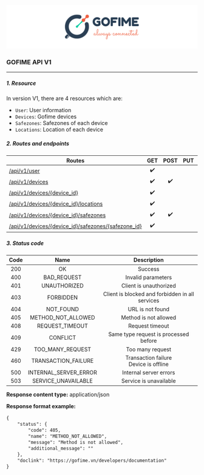

<p align="center">
  <img src="../materials/img/Gofime%20API%20header.png" alt=""/>
</p>

### GOFIME API V1

------

##### 1. Resource

In version V1, there are 4 resources which are:

- `User`: User information
- `Devices`: Gofime devices 
- `Safezones`: Safezones of each device
- `Locations`: Location of each device

##### 2. Routes and endpoints

| Routes                                                       |        GET         |        POST        | PUT  |       DELETE       |       PATCH        |
| ------------------------------------------------------------ | :----------------: | :----------------: | :--: | :----------------: | :----------------: |
| [/api/v1/user](user.md)                                      | :heavy_check_mark: |                    |      |                    | :heavy_check_mark: |
| [/api/v1/devices](devices.md)                                | :heavy_check_mark: | :heavy_check_mark: |      |                    |                    |
| [/api/v1/devices/{device_id}](device.md)                     | :heavy_check_mark: |                    |      | :heavy_check_mark: | :heavy_check_mark: |
| [/api/v1/devices/{device_id}/locations](locations.md)        | :heavy_check_mark: |                    |      |                    |                    |
| [/api/v1/devices/{device_id}/safezones](safezones.md)        | :heavy_check_mark: | :heavy_check_mark: |      |                    |                    |
| [/api/v1/devices/{device_id}/safezones/{safezone_id}](safezone.md) | :heavy_check_mark: |                    |      | :heavy_check_mark: | :heavy_check_mark: |



##### 3. Status code

| Code |        Name         |                   Description                   |
| :--: | :-----------------: | :---------------------------------------------: |
| 200  |         OK          |                     Success                     |
| 400  |     BAD_REQUEST     |               Invalid parameters                |
| 401  |    UNAUTHORIZED     |             Client is unauthorized              |
| 403  |      FORBIDDEN      | Client is blocked and forbidden in all services |
| 404  |      NOT_FOUND      |                URL is not found                 |
| 405  | METHOD_NOT_ALLOWED  |              Method is not allowed              |
| 408  |   REQUEST_TIMEOUT   |                 Request timeout                 |
| 409  |      CONFLICT       |      Same type request is processed before      |
| 429  |  TOO_MANY_REQUEST   |                Too many request                 |
| 460  | TRANSACTION_FAILURE |    Transaction failure<br>Device is offline     |
| 500  | INTERNAL_SERVER_ERROR |             Internal server errors              |
| 503  | SERVICE_UNAVAILABLE |             Service is unavailable              |

**Response content type:** application/json

**Response format example:**

```
{
	"status": {
		"code": 405,
		"name": "METHOD_NOT_ALLOWED",
		"message": "Method is not allowed",
		"additional_message": ""
	},
	"doclink": "https://gofime.vn/developers/documentation"
}
```









